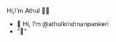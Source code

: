 <h8>Hi,I'm Athul 👋👻 </h8>

- 👋 Hi, I’m @athulkrishnanpankeri
- ":telescope:"	

 
<!---
athulkrishnanpankeri/athulkrishnanpankeri is a ✨ special ✨ repository because its `README.md` (this file) appears on your GitHub profile.
You can click the Preview link to take a look at your changes.
--->
